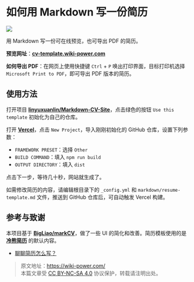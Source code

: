 # 如何用 Markdown 写一份简历

![](https://media.wiki-power.com/img/20210318220041.png)

用 Markdown 写一份可在线预览，也可导出 PDF 的简历。

**预览网址**：[**cv-template.wiki-power.com**](https://cv-template.wiki-power.com/)

**如何导出 PDF**：在网页上使用快捷键 `Ctrl` + `P` 唤出打印界面，目标打印机选择 `Microsoft Print to PDF`，即可导出 PDF 版本的简历。

## 使用方法

打开项目 [**linyuxuanlin/Markdown-CV-Site**](https://github.com/linyuxuanlin/Markdown-CV-Site)，点击绿色的按钮 `Use this template` 初始化为自己的仓库。

打开 [**Vercel**](https://vercel.com/)，点击 `New Project`，导入刚刚初始化的 GitHub 仓库，设置下列参数：

- `FRAMEWORK PRESET`：选择 `Other`
- `BUILD COMMAND`：填入 `npm run build`
- `OUTPUT DIRECTORY`：填入 `dist`

点击下一步，等待几十秒，网站就生成了。

如需修改简历的内容，请编辑根目录下的 `_config.yml` 和 `markdown/resume-template.md` 文件，推送到 GitHub 仓库后，可自动触发 Vercel 构建。

## 参考与致谢

本项目基于 [**BigLiao/markCV**](https://github.com/BigLiao/markCV)，做了一些 UI 的简化和改善。简历模板使用的是 [**冷熊简历**](https://cv.ftqq.com/) 的默认内容。

- [聊聊简历怎么写？](https://mp.weixin.qq.com/s/P64bm-SBYXyQymfHAR1rqA)

> 原文地址：<https://wiki-power.com/>  
> 本篇文章受 [CC BY-NC-SA 4.0](https://creativecommons.org/licenses/by/4.0/deed.zh) 协议保护，转载请注明出处。

